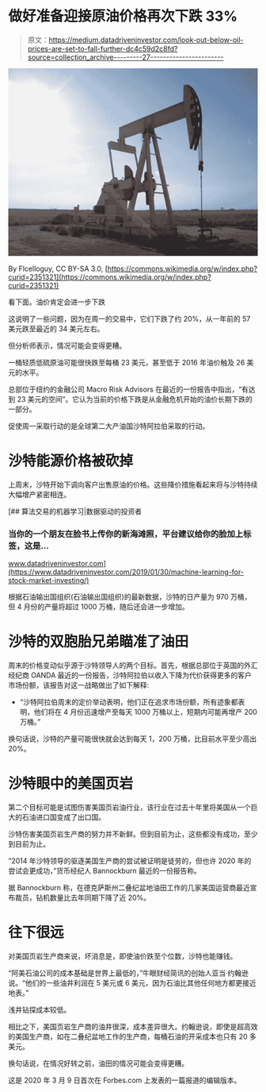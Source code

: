 # 做好准备迎接原油价格再次下跌 33%

> 原文：<https://medium.datadriveninvestor.com/look-out-below-oil-prices-are-set-to-fall-further-dc4c59d2c8fd?source=collection_archive---------27----------------------->

![](img/05fd44c01f1a93795aeaa629fa5cef6f.png)

By Flcelloguy, CC BY-SA 3.0, [https://commons.wikimedia.org/w/index.php?curid=2351321](https://commons.wikimedia.org/w/index.php?curid=2351321)

看下面。油价肯定会进一步下跌

这说明了一些问题，因为在周一的交易中，它们下跌了约 20%，从一年前的 57 美元跌至最近的 34 美元左右。

但分析师表示，情况可能会变得更糟。

一桶轻质低硫原油可能很快跌至每桶 23 美元，甚至低于 2016 年油价触及 26 美元的水平。

总部位于纽约的金融公司 Macro Risk Advisors 在最近的一份报告中指出，“有达到 23 美元的空间”。它认为当前的价格下跌是从金融危机开始的油价长期下跌的一部分。

促使周一采取行动的是全球第二大产油国沙特阿拉伯采取的行动。

# 沙特能源价格被砍掉

上周末，沙特开始下调向客户出售原油的价格。这些降价措施看起来将与沙特持续大幅增产紧密相连。

[](https://www.datadriveninvestor.com/2019/01/30/machine-learning-for-stock-market-investing/) [## 算法交易的机器学习|数据驱动的投资者

### 当你的一个朋友在脸书上传你的新海滩照，平台建议给你的脸加上标签，这是…

www.datadriveninvestor.com](https://www.datadriveninvestor.com/2019/01/30/machine-learning-for-stock-market-investing/) 

根据石油输出国组织(石油输出国组织)的最新数据，沙特的日产量为 970 万桶，但 4 月份的产量将超过 1000 万桶，随后还会进一步增加。

# 沙特的双胞胎兄弟瞄准了油田

周末的价格变动似乎源于沙特领导人的两个目标。首先，根据总部位于英国的外汇经纪商 OANDA 最近的一份报告，沙特阿拉伯以收入下降为代价获得更多的客户市场份额，该报告对这一战略做出了如下解释:

*   “沙特阿拉伯周末的定价举动表明，他们正在追求市场份额，所有迹象都表明，他们将在 4 月份迅速增产至每天 1000 万桶以上，短期内可能再增产 200 万桶。”

换句话说，沙特的产量可能很快就会达到每天 1，200 万桶，比目前水平至少高出 20%。

# 沙特眼中的美国页岩

第二个目标可能是试图伤害美国页岩油行业，该行业在过去十年里将美国从一个巨大的石油进口国变成了出口国。

沙特伤害美国页岩生产商的努力并不新鲜。但到目前为止，这些都没有成功，至少到目前为止。

“2014 年沙特领导的驱逐美国生产商的尝试被证明是徒劳的，但也许 2020 年的尝试会更成功，”货币经纪人 Bannockburn 最近的一份报告称。

据 Bannockburn 称，在德克萨斯州二叠纪盆地油田工作的几家美国运营商最近宣布裁员，钻机数量比去年同期下降了近 20%。

# 往下很远

对美国页岩生产商来说，坏消息是，即使油价跌至个位数，沙特也能赚钱。

“阿美石油公司的成本基础是世界上最低的，”牛眼财经简讯的创始人亚当·约翰逊说。“他们的一些油井利润在 5 美元或 6 美元，因为石油比其他任何地方都更接近地表。”

浅井钻探成本较低。

相比之下，美国页岩生产商的油井很深，成本差异很大。约翰逊说，即使是超高效的美国生产商，如在二叠纪盆地工作的生产商，每桶石油的开采成本也只有 20 多美元。

换句话说，在情况好转之前，油田的情况可能会变得更糟。

这是 2020 年 3 月 9 日首次在 Forbes.com 上发表的一篇报道的编辑版本。